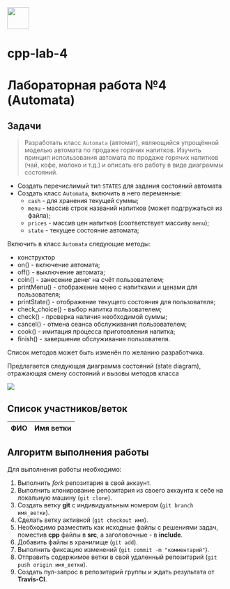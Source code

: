 <img src="img/green.png" width="50" height="50">

# cpp-lab-4
# Лабораторная работа №4 (Automata)

## Задачи

> Разработать класс `Automata` (автомат), являющийся упрощённой моделью автомата по продаже горячих напитков.
Изучить принцип использования автомата по продаже горячих напитков (чай, кофе, молоко и т.д.) и описать его работу в виде диаграммы состояний.

- Создать перечислимый тип `STATES` для задания состояний автомата
- Создать класс `Automata`, включить в него переменные:
  - `cash` - для хранения текущей суммы; 
  - `menu` - массив строк названий напитков (может подгружаться из файла); 
  - `prices` - массив цен напитков (соответствует массиву `menu`); 
  - `state` - текущее состояние автомата;

Включить в класс `Automata` следующие методы:

- конструктор
- on() - включение автомата;
- off() - выключение автомата;
- coin() - занесение денег на счёт пользователем;
- printMenu() - отображение меню с напитками и ценами для пользователя;
- printState() - отображение текущего состояния для пользователя;
- check_choice() - выбор напитка пользователем;
- check() - проверка наличия необходимой суммы;
- cancel() - отмена сеанса обслуживания пользователем;
- cook() - имитация процесса приготовления напитка;
- finish() - завершение обслуживания пользователя.

Список методов может быть изменён по желанию разработчика.

Предлагается следующая диаграмма состояний (state diagram), отражающая смену состояний и вызовы методов класса

<img src="img/Automata.png">


## Список участников/веток

|  ФИО              | Имя ветки |
|-------------------|-----------|

## Алгоритм выполнения работы

Для выполнения работы необходимо:

1. Выполнить *fork* репозитария в свой аккаунт.
1. Выполнить клонирование репозитария из своего аккаунта к себе на локальную машину (`git clone`).
1. Создать ветку **git** с индивидуальным номером (`git branch имя_ветки`).
1. Сделать ветку активной (`git checkout имя`).
1. Необходимо разместить как исходные файлы с решениями задач, поместив **cpp** файлы в **src**, а заголовочные - в **include**. 
1. Добавить файлы в хранилище (`git add`).
1. Выполнить фиксацию изменений (`git commit -m "комментарий"`).
1. Отправить содержимое ветки в свой удаленный репозитарий (`git push origin имя_ветки`).
1. Создать пул-запрос в репозитарий группы и ждать результата от **Travis-CI**.
